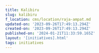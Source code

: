 ```yaml
---
title: Kalibiru
slug: kalibiru
f_location: cms/location/raja-ampat.md
updated-on: '2023-09-26T17:49:13.294Z'
created-on: '2023-09-26T17:49:13.294Z'
published-on: '2024-01-21T11:33:59.165Z'
layout: '[initiatives].html'
tags: initiatives
---
```



